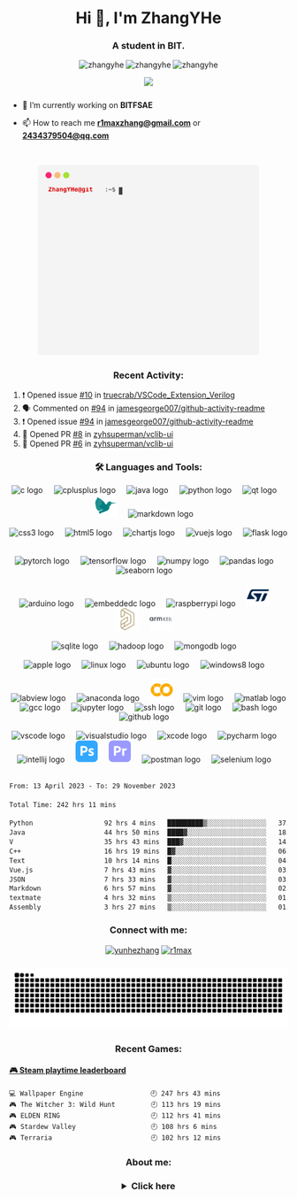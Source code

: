 <h1 align="center">Hi 👋, I'm ZhangYHe</h1>
<h3 align="center">A student in BIT.</h3>

<p align="center"> 
  <img src="https://komarev.com/ghpvc/?username=zhangyhe&label=Profile%20views&color=0e75b6&style=flat" alt="zhangyhe" /> 
  <img src="https://img.shields.io/github/stars/ZhangYHe?color=lightgreen&style=plastic" alt="zhangyhe" /> 
  <img src="https://img.shields.io/github/followers/ZhangYHe?color=brighteen&style=plastic" alt="zhangyhe" /> 
</p>

<div align="center">
  <img src="https://profile-counter.glitch.me/ZhangYHe/count.svg?"  />
</div>

 <h3 align="center">
  
<!-- ![card](/cards.svg)  -->
  
</h3>

- 🔭 I’m currently working on **BITFSAE**

- 📫 How to reach me **r1maxzhang@gmail.com** or **2434379504@qq.com**

<div> &nbsp;</div>

<p align="center" >
  <img width="400px" src="https://raw.githubusercontent.com/ZhangYHe/github-stats-terminal-style/master/github_stats.svg" alt="Github Stats" title="Terminal Style GitHub Stats">
</p>

<h3 align="center">Recent Activity:</h1>

<!--START_SECTION:activity-->
1. ❗ Opened issue [#10](https://github.com/truecrab/VSCode_Extension_Verilog/issues/10) in [truecrab/VSCode_Extension_Verilog](https://github.com/truecrab/VSCode_Extension_Verilog)
2. 🗣 Commented on [#94](https://github.com/jamesgeorge007/github-activity-readme/issues/94) in [jamesgeorge007/github-activity-readme](https://github.com/jamesgeorge007/github-activity-readme)
3. ❗️ Opened issue [#94](https://github.com/jamesgeorge007/github-activity-readme/issues/94) in [jamesgeorge007/github-activity-readme](https://github.com/jamesgeorge007/github-activity-readme)
4. 💪 Opened PR [#8](https://github.com/zyhsuperman/vclib-ui/pull/8) in [zyhsuperman/vclib-ui](https://github.com/zyhsuperman/vclib-ui)
5. 💪 Opened PR [#6](https://github.com/zyhsuperman/vclib-ui/pull/6) in [zyhsuperman/vclib-ui](https://github.com/zyhsuperman/vclib-ui)
<!--END_SECTION:activity-->


<!-- Metrics -->
<h3 align="center">🛠 Languages and Tools:</h3>
<div align="center">
  <img src="https://cdn.jsdelivr.net/gh/devicons/devicon/icons/c/c-original.svg" height="40" alt="c logo"  />
  <img width="12" />
  <img src="https://cdn.jsdelivr.net/gh/devicons/devicon/icons/cplusplus/cplusplus-original.svg" height="40" alt="cplusplus logo"  />
  <img width="12" />
  <img src="https://cdn.jsdelivr.net/gh/devicons/devicon/icons/java/java-original.svg" height="40" alt="java logo"  />
  <img width="12" />
  <img src="https://cdn.jsdelivr.net/gh/devicons/devicon/icons/python/python-original.svg" height="40" alt="python logo"  />
  <img width="12" />
  <img src="https://cdn.jsdelivr.net/gh/devicons/devicon/icons/qt/qt-original.svg" height="40" alt="qt logo"  />
  <img width="12" />
  <img src="./img/logo/latex-color.svg" height="40" alt="latex logo"  />
  <img width="12" />
  <img src="https://cdn.jsdelivr.net/gh/devicons/devicon/icons/markdown/markdown-original.svg" height="40" alt="markdown logo"  />
  <img width="12" />
</div>

<div> &nbsp;</div>

<div align="center">
  <img src="https://cdn.jsdelivr.net/gh/devicons/devicon/icons/css3/css3-original.svg" height="40" alt="css3 logo"  />
  <img width="12" />
  <img src="https://cdn.jsdelivr.net/gh/devicons/devicon/icons/html5/html5-original.svg" height="40" alt="html5 logo"  />
  <img width="12" />
  <img src="https://www.chartjs.org/media/logo-title.svg" height="40" alt="chartjs logo"  />
  <img width="12" />
  <img src="https://cdn.jsdelivr.net/gh/devicons/devicon/icons/vuejs/vuejs-original.svg" height="40" alt="vuejs logo"  />
  <img width="12" />
  <img src="https://cdn.jsdelivr.net/gh/devicons/devicon/icons/flask/flask-original.svg" height="40" alt="flask logo"  />
  <img width="12" />
</div>

<div> &nbsp;</div>

<div align="center">
  <img src="https://cdn.jsdelivr.net/gh/devicons/devicon/icons/pytorch/pytorch-original.svg" height="40" alt="pytorch logo"  />
  <img width="12" />
  <img src="https://cdn.jsdelivr.net/gh/devicons/devicon/icons/tensorflow/tensorflow-original.svg" height="40" alt="tensorflow logo"  />
  <img width="12" />
  <img src="https://cdn.jsdelivr.net/gh/devicons/devicon/icons/numpy/numpy-original.svg" height="40" alt="numpy logo"  />
  <img width="12" />
  <img src="https://cdn.jsdelivr.net/gh/devicons/devicon/icons/pandas/pandas-original.svg" height="40" alt="pandas logo"  />
  <img width="12" />
  <img src="https://seaborn.pydata.org/_images/logo-mark-lightbg.svg" height="40" alt="seaborn logo"  />
  <img width="12" />
</div>

<div> &nbsp;</div>

<div align="center">
  <img src="https://cdn.jsdelivr.net/gh/devicons/devicon/icons/arduino/arduino-original.svg" height="40" alt="arduino logo"  />
  <img width="12" />
  <img src="https://cdn.jsdelivr.net/gh/devicons/devicon/icons/embeddedc/embeddedc-original.svg" height="40" alt="embeddedc logo"  />
  <img width="12" />
  <img src="https://cdn.jsdelivr.net/gh/devicons/devicon/icons/raspberrypi/raspberrypi-original.svg" height="40" alt="raspberrypi logo"  />
  <img width="12" />
  <img src="./img/logo/stmicroelectronics-color.svg" height="40" alt="stm32 logo"  />
  <img width="12" />
  <img src="./img/logo/altiumdesigner-color.svg" height="40" alt="AD logo"  />
  <img width="12" />
  <img src="./img/logo/armkeil-color.svg" height="40" alt="Keil logo"  />
  <img width="12" />
</div>

<div> &nbsp;</div>

<div align="center">
  <img src="https://cdn.jsdelivr.net/gh/devicons/devicon/icons/sqlite/sqlite-original.svg" height="40" alt="sqlite logo"  />
  <img width="12" />
  <img src="https://www.vectorlogo.zone/logos/apache_hadoop/apache_hadoop-icon.svg" height="40" alt="hadoop logo"  />
  <img width="12" />
  <img src="https://cdn.jsdelivr.net/gh/devicons/devicon/icons/mongodb/mongodb-original.svg" height="40" alt="mongodb logo"  />
  <img width="12" />
</div>

<div> &nbsp;</div>

<div align="center">
  <img src="https://cdn.jsdelivr.net/gh/devicons/devicon/icons/apple/apple-original.svg" height="40" alt="apple logo"  />
  <img width="12" />
  <img src="https://cdn.jsdelivr.net/gh/devicons/devicon/icons/linux/linux-original.svg" height="40" alt="linux logo"  />
  <img width="12" />
  <img src="https://cdn.jsdelivr.net/gh/devicons/devicon/icons/ubuntu/ubuntu-plain.svg" height="40" alt="ubuntu logo"  />
  <img width="12" />  
  <img src="https://cdn.jsdelivr.net/gh/devicons/devicon/icons/windows8/windows8-original.svg" height="40" alt="windows8 logo"  />
  <img width="12" />
</div>

<div> &nbsp;</div>

<div align="center">
  <img src="https://cdn.jsdelivr.net/gh/devicons/devicon/icons/labview/labview-original.svg" height="40" alt="labview logo"  />
  <img width="12" />
  <img src="https://cdn.jsdelivr.net/gh/devicons/devicon/icons/anaconda/anaconda-original.svg" height="40" alt="anaconda logo"  />
  <img width="12" />
  <img src="./img/logo/googlecolab-color.svg" height="40" alt="colab logo"  />
  <img width="12" />
  <img src="https://cdn.jsdelivr.net/gh/devicons/devicon/icons/vim/vim-original.svg" height="40" alt="vim logo"  />
  <img width="12" />
  <img src="https://cdn.jsdelivr.net/gh/devicons/devicon/icons/matlab/matlab-original.svg" height="40" alt="matlab logo"  />
  <img width="12" />
  <img src="https://cdn.jsdelivr.net/gh/devicons/devicon/icons/gcc/gcc-original.svg" height="40" alt="gcc logo"  />
  <img width="12" />
  <img src="https://cdn.jsdelivr.net/gh/devicons/devicon/icons/jupyter/jupyter-original.svg" height="40" alt="jupyter logo"  />
  <img width="12" />
  <img src="https://cdn.jsdelivr.net/gh/devicons/devicon/icons/ssh/ssh-original.svg" height="40" alt="ssh logo"  />
  <img width="12" />
  <img src="https://cdn.jsdelivr.net/gh/devicons/devicon/icons/git/git-original.svg" height="40" alt="git logo"  />
  <img width="12" />
  <img src="https://cdn.jsdelivr.net/gh/devicons/devicon/icons/bash/bash-original.svg" height="40" alt="bash logo"  />
  <img width="12" />
  <img src="https://cdn.jsdelivr.net/gh/devicons/devicon/icons/github/github-original.svg" height="40" alt="github logo"  />
  <img width="12" />
</div>

<div> &nbsp;</div>

<div align="center">
  <img src="https://cdn.jsdelivr.net/gh/devicons/devicon/icons/vscode/vscode-original.svg" height="40" alt="vscode logo"  />
  <img width="12" />
  <img src="https://cdn.jsdelivr.net/gh/devicons/devicon/icons/visualstudio/visualstudio-plain.svg" height="40" alt="visualstudio logo"  />
  <img width="12" />
  <img src="https://cdn.jsdelivr.net/gh/devicons/devicon/icons/xcode/xcode-original.svg" height="40" alt="xcode logo"  />
  <img width="12" />
  <img src="https://cdn.jsdelivr.net/gh/devicons/devicon/icons/pycharm/pycharm-original.svg" height="40" alt="pycharm logo"  />
  <img width="12" />
  <img src="https://cdn.jsdelivr.net/gh/devicons/devicon/icons/intellij/intellij-original.svg" height="40" alt="intellij logo"  />
  <img width="12" />
  <img src="./img/logo/adobephotoshop-color.svg" height="40" alt="photoshop logo"  />
  <img width="12" />
  <img src="./img/logo/adobepremierepro-color.svg" height="40" alt="premierepro logo"  />
  <img width="12" />
  <img src="https://www.vectorlogo.zone/logos/getpostman/getpostman-icon.svg" height="40" alt="postman logo" />
  <img width="12" />
  <img src="https://raw.githubusercontent.com/detain/svg-logos/780f25886640cef088af994181646db2f6b1a3f8/svg/selenium-logo.svg" height="40" alt="selenium logo" />
  <img width="12" />
</div>

<div> &nbsp;</div>

<!--START_SECTION:waka-->

```txt
From: 13 April 2023 - To: 29 November 2023

Total Time: 242 hrs 11 mins

Python                  92 hrs 4 mins   █████████▒░░░░░░░░░░░░░░░   37.60 %
Java                    44 hrs 50 mins  ████▓░░░░░░░░░░░░░░░░░░░░   18.31 %
V                       35 hrs 43 mins  ███▓░░░░░░░░░░░░░░░░░░░░░   14.59 %
C++                     16 hrs 19 mins  █▓░░░░░░░░░░░░░░░░░░░░░░░   06.67 %
Text                    10 hrs 14 mins  █░░░░░░░░░░░░░░░░░░░░░░░░   04.19 %
Vue.js                  7 hrs 43 mins   ▓░░░░░░░░░░░░░░░░░░░░░░░░   03.16 %
JSON                    7 hrs 33 mins   ▓░░░░░░░░░░░░░░░░░░░░░░░░   03.09 %
Markdown                6 hrs 57 mins   ▓░░░░░░░░░░░░░░░░░░░░░░░░   02.84 %
textmate                4 hrs 32 mins   ▒░░░░░░░░░░░░░░░░░░░░░░░░   01.85 %
Assembly                3 hrs 27 mins   ▒░░░░░░░░░░░░░░░░░░░░░░░░   01.41 %
```

<!--END_SECTION:waka-->

<!--START_SECTION:waka new-->

<!--END_SECTION:waka new-->
<!--
<p align="center"> 
  <a href="https://github.com/ryo-ma/github-profile-trophy"><img src="https://github-profile-trophy.vercel.app/?username=zhangyhe" alt="zhangyhe" /></a> 
</p>
 -->
 
 <!--
<p><img align="left" src="https://github-readme-stats.vercel.app/api/top-langs?username=zhangyhe&show_icons=true&locale=en&layout=compact" alt="zhangyhe" /></p>

<p>&nbsp;<img align="center" src="https://github-readme-stats.vercel.app/api?username=zhangyhe&show_icons=true&locale=en" alt="zhangyhe" /></p>
-->

 <h3 align="center">Connect with me:</h3>
<p align="center">
<a href="https://kaggle.com/yunhezhang" target="blank"><img align="center" src="https://raw.githubusercontent.com/rahuldkjain/github-profile-readme-generator/master/src/images/icons/Social/kaggle.svg" alt="yunhezhang" height="30" width="40" /></a>
<a href="https://www.leetcode.com/r1max" target="blank"><img align="center" src="https://raw.githubusercontent.com/rahuldkjain/github-profile-readme-generator/master/src/images/icons/Social/leet-code.svg" alt="r1max" height="30" width="40" /></a>
</p>

<h3 align="center">
  
![Snake animation](https://github.com/ZhangYHe/ZhangYHe/blob/output/snake.svg)

</h3>

<h3 align="center">Recent Games:</h3>

 <!-- steam-box start -->
#### <a href="https://gist.github.com/c0ff7cd0dbd701586960420e46c334b7" target="_blank">🎮 Steam playtime leaderboard</a>
```text
💻 Wallpaper Engine                 🕘 247 hrs 43 mins
🎮 The Witcher 3: Wild Hunt         🕘 113 hrs 19 mins
🎮 ELDEN RING                       🕘 112 hrs 41 mins
🎮 Stardew Valley                   🕘 108 hrs 6 mins
🎮 Terraria                         🕘 102 hrs 12 mins
```
<!-- Powered by https://github.com/YouEclipse/steam-box . -->
<!-- steam-box end -->
 
 <h3 align="center">About me:</h3>
 
 <h3 align="center"><details> <summary>Click here</summary>
  
![Metrics](/github-metrics.svg)
  
</details></h3>
 
 
 
 
<!--  -->
<!-- <p>&nbsp;</p><p><img align="center" src="https://github-readme-streak-stats.herokuapp.com/?user=zhangyhe&" alt="zhangyhe" /></p>-->

<!-- ### Hi 👋 I'm ZhangYHe   
![GitHub User's stars](https://img.shields.io/github/stars/ZhangYHe?color=lightgreen&style=plastic) ![GitHub followers](https://img.shields.io/github/followers/ZhangYHe?color=brighteen&style=plastic)   
- 🔭 I’m currently working on BITFSAE   

[![Anurag's GitHub stats](https://github-readme-stats.vercel.app/api?username=ZhangYHe&count_private=true&hide=Assembly,Makefile&show_icons=true&theme=vue)](https://github.com/anuraghazra/github-readme-stats)   

[![Top Langs](https://github-readme-stats.vercel.app/api/top-langs/?username=ZhangYHe&layout=compact&theme=vue)](https://github.com/anuraghazra/github-readme-stats)

<!--
**ZhangYHe/ZhangYHe** is a ✨ _special_ ✨ repository because its `README.md` (this file) appears on your GitHub profile.

Here are some ideas to get you started:

- 🔭 I’m currently working on ...
- 🌱 I’m currently learning ...
- 👯 I’m looking to collaborate on ...
- 🤔 I’m looking for help with ...
- 💬 Ask me about ...
- 📫 How to reach me: ...
- 😄 Pronouns: ...
- ⚡ Fun fact: ...
-->
